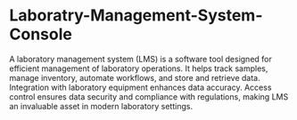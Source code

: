 # Laboratry-Management-System-Console
<p>A laboratory management system (LMS) is a software tool designed for efficient management of laboratory operations. It helps track samples, manage inventory, automate workflows, and store and retrieve data. Integration with laboratory equipment enhances data accuracy. Access control ensures data security and compliance with regulations, making LMS an invaluable asset in modern laboratory settings.</p>
